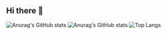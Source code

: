 ## Hi there 👋

<!--
**KaungHtetCho-22/KaungHtetCho-22** is a ✨ _special_ ✨ repository because its `README.md` (this file) appears on your GitHub profile.

Here are some ideas to get you started:

- 🔭 I’m currently working on ...
- 🌱 I’m currently learning ...
- 👯 I’m looking to collaborate on ...
- 🤔 I’m looking for help with ...
- 💬 Ask me about ...
- 📫 How to reach me: ...
- 😄 Pronouns: ...
- ⚡ Fun fact: ...
-->
![Anurag's GitHub stats](https://github-readme-stats.vercel.app/api?username=KaungHtetCho-22&hide=contribs,prs)
![Anurag's GitHub stats](https://github-readme-stats.vercel.app/api?username=KaungHtetCho-22&theme=dark&show_icons=true)
![Top Langs](https://github-readme-stats.vercel.app/api/top-langs/?username=KaungHtetCho-22&hide_progress=true)
